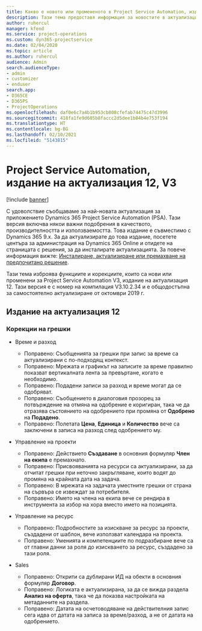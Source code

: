 ```yaml
---
title: Какво е новото или промененото в Project Service Automation, издание на актуализация 12, V3
description: Тази тема предоставя информация за новостите в актуализацията на Project Service Automation, издание 12, V3.
author: ruhercul
manager: kfend
ms.service: project-operations
ms.custom: dyn365-projectservice
ms.date: 02/04/2020
ms.topic: article
ms.author: ruhercul
audience: Admin
search.audienceType:
- admin
- customizer
- enduser
search.app:
- D365CE
- D365PS
- ProjectOperations
ms.openlocfilehash: daf0e6c7a4b1b953cb808cfefab74475c47d3996
ms.sourcegitcommit: 418fa1fe9d605b8faccc2d5dee1b04b4e753f194
ms.translationtype: HT
ms.contentlocale: bg-BG
ms.lasthandoff: 02/10/2021
ms.locfileid: "5143815"
---
```

# <a name="project-service-automation-update-release-12-v3"></a>Project Service Automation, издание на актуализация 12, V3

[!include [banner](../includes/psa-now-project-operations.md)]

С удоволствие съобщаваме за най-новата актуализация за приложението Dynamics 365 Project Service Automation (PSA). Тази версия включва някои важни подобрения в качеството, производителността и използваемостта. Това издание е съвместимо с Dynamics 365 9.x. За да актуализирате до това издание, посетете центъра за администрация на Dynamics 365 Online и отидете на страницата с решения, за да инсталирате актуализацията. За повече информация вижте: [Инсталиране, актуализиране или премахване на предпочитано решение](https://docs.microsoft.com/power-platform/admin/install-remove-preferred-solution).

Тази тема изброява функциите и корекциите, които са нови или променени за Project Service Automation V3, издание на актуализация 12. Тази версия е с номер на компилация V3.10.2.34 и е общодостъпна за самостоятелно актуализиране от октомври 2019 г.

## <a name="update-release-12"></a>Издание на актуализация 12

### <a name="bug-fixes"></a>Корекции на грешки

- Време и разход

    - Поправено: Съобщенията за грешки при запис за време са актуализирани с по-подходящ контекст.
    - Поправено: Мрежата и графикът на записите за време правилно показват вертикалната лента за превъртане, когато е необходимо.
    - Поправено: Подадени записи за разход и време могат да се одобряват.
    - Поправено: Съобщението в диалоговия прозорец за потвърждение на отмяна на одобрение е коригиран, така че да отразява състоянието на одобрението при промяна от **Одобрено** на **Подадено**.
    - Поправено: Полетата **Цена**, **Единица** и **Количество** вече са заключени в записа на разход след одобрението му.

- Управление на проекти

    - Поправено: Действието **Създаване** в основния формуляр **Член на екипа** е премахнато.
    - Поправено: Присвояванията на ресурси са актуализирани, за да отчитат грешки при неточно закръгляване, които водят до промяна на крайната дата на задача.
    - Поправено: В мрежата на задачата уместните грешки от страна на сървъра се извеждат за потребителя.
    - Поправено: Името на члена на екипа вече се рендира в инструмента за избор на хора вместо името на позицията.

- Управление на ресурс

    - Поправено: Подробностите за изискване за ресурс за проекти, създадени от шаблон, вече използват календара на проекта.
    - Поправено: Уменията и компетенциите по подразбиране вече са от главни данни за роля до изискването за ресурс, създадено за тази роля.

- Sales

    - Поправено: Открити са дублирани ИД на обекти в основния формуляр **Договор**.
    - Поправено: Логиката е актуализирана, за да се вижда раздела **Анализ на оферта**, така че да показва настройката на метаданните на раздела.
    - Поправено: Датата на осчетоводяване на действителния запис сега идва от датата на записа за време/разход, а не от датата на одобрението.
